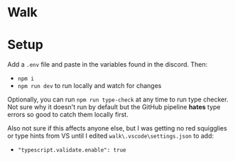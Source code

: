 # Walk

# Setup
Add a `.env` file and paste in the variables found in the discord. Then:
* `npm i`
* `npm run dev` to run locally and watch for changes

Optionally, you can run `npm run type-check` at any time to run type checker. Not sure why it doesn't run by default but the GitHub pipeline **hates** type errors so good to catch them locally first.

Also not sure if this affects anyone else, but I was getting no red squigglies or type hints from VS until I edited `walk\.vscode\settings.json` to add:
* `"typescript.validate.enable": true`